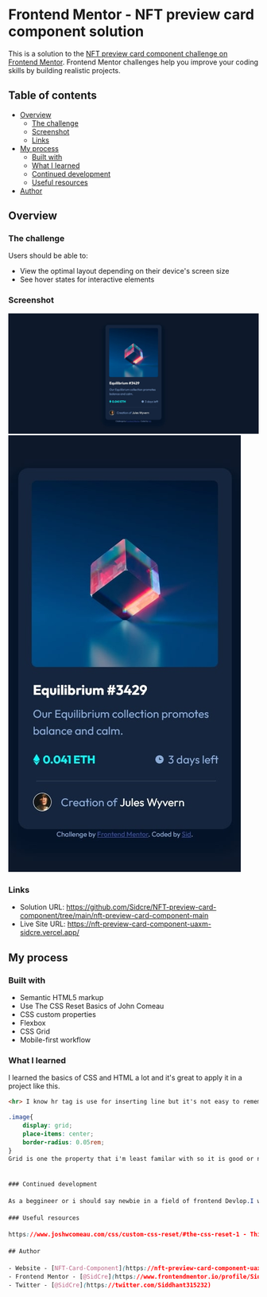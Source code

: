 # Frontend Mentor - NFT preview card component solution

This is a solution to the [NFT preview card component challenge on Frontend Mentor](https://www.frontendmentor.io/challenges/nft-preview-card-component-SbdUL_w0U). Frontend Mentor challenges help you improve your coding skills by building realistic projects. 

## Table of contents

- [Overview](#overview)
  - [The challenge](#the-challenge)
  - [Screenshot](#screenshot)
  - [Links](#links)
- [My process](#my-process)
  - [Built with](#built-with)
  - [What I learned](#what-i-learned)
  - [Continued development](#continued-development)
  - [Useful resources](#useful-resources)
- [Author](#author)

## Overview

### The challenge

Users should be able to:

- View the optimal layout depending on their device's screen size
- See hover states for interactive elements

### Screenshot

![](./NFT%20preview%20card(Desktop).jpg)
![](./NFT%20preview%20card(Mobile).jpg)

### Links

- Solution URL: https://github.com/Sidcre/NFT-preview-card-component/tree/main/nft-preview-card-component-main
- Live Site URL: https://nft-preview-card-component-uaxm-sidcre.vercel.app/

## My process

### Built with

- Semantic HTML5 markup
- Use The CSS Reset Basics of John Comeau
- CSS custom properties
- Flexbox
- CSS Grid
- Mobile-first workflow

### What I learned

I learned the basics of CSS and HTML a lot and it's great to apply it in a project like this.

```html
<hr> I know hr tag is use for inserting line but it's not easy to remember it(maybe just in my case) haha.
```
```css
.image{
    display: grid;
    place-items: center;
    border-radius: 0.05rem;
}
Grid is one the property that i'm least familar with so it is good or not idon't know but it worked. 


### Continued development

As a beggineer or i should say newbie in a field of frontend Devlop.I would like to focus on basics and other projects as well and I really wanted to reduce the length of my CSS by doing effective work.

### Useful resources

https://www.joshwcomeau.com/css/custom-css-reset/#the-css-reset-1 - This include a lot of good things about the basics of CSS.

## Author

- Website - [NFT-Card-Component](https://nft-preview-card-component-uaxm-sidcre.vercel.app/)
- Frontend Mentor - [@SidCre](https://www.frontendmentor.io/profile/Sidcre)
- Twitter - [@SidCre](https://twitter.com/Siddhant315232)


